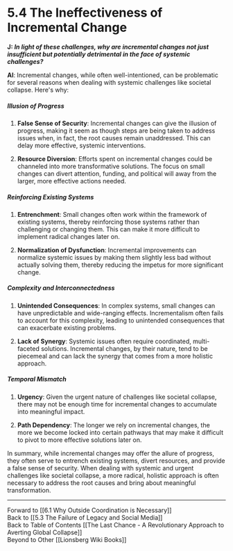 # 5.4 The Ineffectiveness of Incremental Change

**J: *In light of these challenges, why are incremental changes not just insufficient but potentially detrimental in the face of systemic challenges?***

**AI**: Incremental changes, while often well-intentioned, can be problematic for several reasons when dealing with systemic challenges like societal collapse. Here's why:

##### Illusion of Progress

1. **False Sense of Security**: Incremental changes can give the illusion of progress, making it seem as though steps are being taken to address issues when, in fact, the root causes remain unaddressed. This can delay more effective, systemic interventions.
    
2. **Resource Diversion**: Efforts spent on incremental changes could be channeled into more transformative solutions. The focus on small changes can divert attention, funding, and political will away from the larger, more effective actions needed.
    

##### Reinforcing Existing Systems

1. **Entrenchment**: Small changes often work within the framework of existing systems, thereby reinforcing those systems rather than challenging or changing them. This can make it more difficult to implement radical changes later on.
    
2. **Normalization of Dysfunction**: Incremental improvements can normalize systemic issues by making them slightly less bad without actually solving them, thereby reducing the impetus for more significant change.
    

##### Complexity and Interconnectedness

1. **Unintended Consequences**: In complex systems, small changes can have unpredictable and wide-ranging effects. Incrementalism often fails to account for this complexity, leading to unintended consequences that can exacerbate existing problems.
    
2. **Lack of Synergy**: Systemic issues often require coordinated, multi-faceted solutions. Incremental changes, by their nature, tend to be piecemeal and can lack the synergy that comes from a more holistic approach.
    

##### Temporal Mismatch

1. **Urgency**: Given the urgent nature of challenges like societal collapse, there may not be enough time for incremental changes to accumulate into meaningful impact.
    
2. **Path Dependency**: The longer we rely on incremental changes, the more we become locked into certain pathways that may make it difficult to pivot to more effective solutions later on.
    

In summary, while incremental changes may offer the allure of progress, they often serve to entrench existing systems, divert resources, and provide a false sense of security. When dealing with systemic and urgent challenges like societal collapse, a more radical, holistic approach is often necessary to address the root causes and bring about meaningful transformation.

____

Forward to [[6.1 Why Outside Coordination is Necessary]]  
Back to [[5.3 The Failure of Legacy and Social Media]]  
Back to Table of Contents [[The Last Chance - A Revolutionary Approach to Averting Global Collapse]]  
Beyond to Other [[Lionsberg Wiki Books]]  
